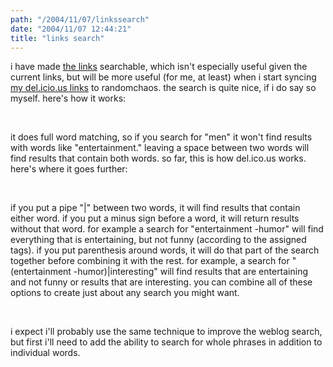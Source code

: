 ```yaml
---
path: "/2004/11/07/linkssearch" 
date: "2004/11/07 12:44:21" 
title: "links search" 
---
```

<p>i have made <a href="http://www.randomchaos.com/links/">the links</a> searchable, which isn't especially useful given the current links, but will be more useful (for me, at least) when i start syncing <a href="http://del.icio.us/scott_reynen">my del.icio.us links</a> to randomchaos. the search is quite nice, if i do say so myself. here's how it works:</p><br><p>it does full word matching, so if you search for "men" it won't find results with words like "entertainment." leaving a space between two words will find results that contain both words. so far, this is how del.ico.us works. here's where it goes further:</p><br><p>if you put a pipe "|" between two words, it will find results that contain either word. if you put a minus sign before a word, it will return results without that word. for example a search for "entertainment -humor" will find everything that is entertaining, but not funny (according to the assigned tags). if you put parenthesis around words, it will do that part of the search together before combining it with the rest. for example, a search for "(entertainment -humor)|interesting" will find results that are entertaining and not funny or results that are interesting. you can combine all of these options to create just about any search you might want.</p><br><p>i expect i'll probably use the same technique to improve the weblog search, but first i'll need to add the ability to search for whole phrases in addition to individual words.</p>